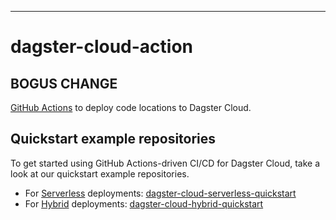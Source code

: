 ---
# dagster-cloud-action

## BOGUS CHANGE

[GitHub Actions](https://docs.github.com/en/actions) to deploy code locations to Dagster Cloud.

## Quickstart example repositories

To get started using GitHub Actions-driven CI/CD for Dagster Cloud, take a look at our quickstart example repositories.

- For [Serverless](https://docs.dagster.io/dagster-cloud/deployment/serverless) deployments: [dagster-cloud-serverless-quickstart](https://github.com/dagster-io/dagster-cloud-serverless-quickstart/)
- For [Hybrid](https://docs.dagster.io/dagster-cloud/deployment/hybrid) deployments: [dagster-cloud-hybrid-quickstart](https://github.com/dagster-io/dagster-cloud-hybrid-quickstart/)
